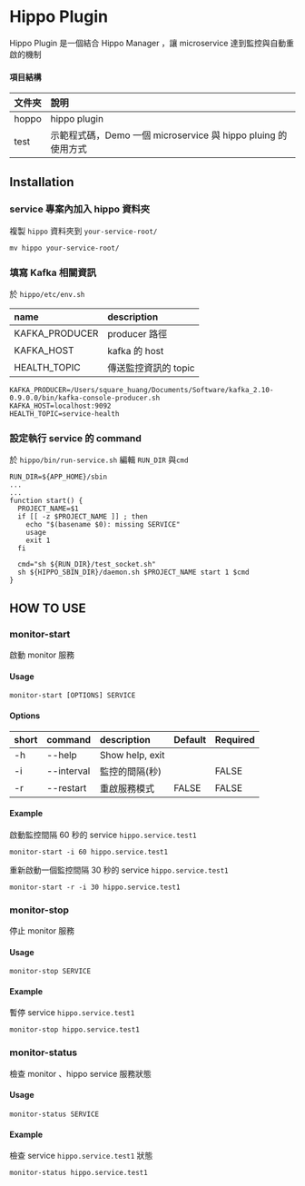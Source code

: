 # Hippo Plugin

Hippo Plugin 是一個結合 Hippo Manager ，讓 microservice 達到監控與自動重啟的機制

#### 項目結構

| 文件夾        |     說明     |
| :----------- | :-----------|
| hoppo | hippo plugin |
| test | 示範程式碼，Demo 一個 microservice 與 hippo pluing 的使用方式|

## Installation

### service 專案內加入 hippo 資料夾

複製 `hippo` 資料夾到 `your-service-root/`

```shell=
mv hippo your-service-root/
```

### 填寫 Kafka 相關資訊

於 `hippo/etc/env.sh`

| name        |     description     |
| :----------- | :-----------|
| KAFKA_PRODUCER | producer 路徑 |
| KAFKA_HOST | kafka 的 host |
| HEALTH_TOPIC | 傳送監控資訊的 topic |

```shell
KAFKA_PRODUCER=/Users/square_huang/Documents/Software/kafka_2.10-0.9.0.0/bin/kafka-console-producer.sh
KAFKA_HOST=localhost:9092
HEALTH_TOPIC=service-health
```

### 設定執行 service 的 command

於 `hippo/bin/run-service.sh` 編輯 `RUN_DIR` 與`cmd`

```shell
RUN_DIR=${APP_HOME}/sbin
...
...
function start() {
  PROJECT_NAME=$1
  if [[ -z $PROJECT_NAME ]] ; then
    echo "$(basename $0): missing SERVICE"
    usage
    exit 1
  fi

  cmd="sh ${RUN_DIR}/test_socket.sh"
  sh ${HIPPO_SBIN_DIR}/daemon.sh $PROJECT_NAME start 1 $cmd
}
```

## HOW TO USE

### monitor-start

啟動 monitor 服務

#### Usage

```shell
monitor-start [OPTIONS] SERVICE
```



#### Options

| short | command                   | description                                                                                                                                                                                                        | Default | Required |
| :---- | :------------------------ | :--------------------------------------------------------------------------------------------------------------- | :----- | :-----                                                                                                |
| -h    | --help                    | Show help, exit                                                                                                                                                                                                    |        |        |
| -i    | --interval                 | 監控的間隔(秒)                                                                                                                                                                                        |        |FALSE   |
|-r     | --restart                  | 重啟服務模式        |FALSE   |FALSE   |


#### Example

啟動監控間隔 60 秒的 service `hippo.service.test1`

```shell=
monitor-start -i 60 hippo.service.test1
```

重新啟動一個監控間隔 30 秒的 service `hippo.service.test1`

```shell
monitor-start -r -i 30 hippo.service.test1
```

### monitor-stop

停止 monitor 服務

#### Usage

```shell
monitor-stop SERVICE
```

#### Example

暫停 service `hippo.service.test1`

```shell
monitor-stop hippo.service.test1
```


### monitor-status

檢查 monitor 、hippo service 服務狀態

#### Usage

```shell
monitor-status SERVICE
```

#### Example

檢查 service `hippo.service.test1` 狀態

```shell
monitor-status hippo.service.test1
```
